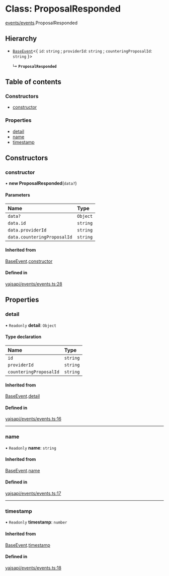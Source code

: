 # Class: ProposalResponded

[events/events](../modules/events_events.md).ProposalResponded

## Hierarchy

- [`BaseEvent`](events_events.BaseEvent.md)<{ `id`: `string` ; `providerId`: `string` ; `counteringProposalId`: `string`  }\>

  ↳ **`ProposalResponded`**

## Table of contents

### Constructors

- [constructor](events_events.ProposalResponded.md#constructor)

### Properties

- [detail](events_events.ProposalResponded.md#detail)
- [name](events_events.ProposalResponded.md#name)
- [timestamp](events_events.ProposalResponded.md#timestamp)

## Constructors

### constructor

• **new ProposalResponded**(`data?`)

#### Parameters

| Name | Type |
| :------ | :------ |
| `data?` | `Object` |
| `data.id` | `string` |
| `data.providerId` | `string` |
| `data.counteringProposalId` | `string` |

#### Inherited from

[BaseEvent](events_events.BaseEvent.md).[constructor](events_events.BaseEvent.md#constructor)

#### Defined in

[yajsapi/events/events.ts:28](https://github.com/golemfactory/yajsapi/blob/87b4066/yajsapi/events/events.ts#L28)

## Properties

### detail

• `Readonly` **detail**: `Object`

#### Type declaration

| Name | Type |
| :------ | :------ |
| `id` | `string` |
| `providerId` | `string` |
| `counteringProposalId` | `string` |

#### Inherited from

[BaseEvent](events_events.BaseEvent.md).[detail](events_events.BaseEvent.md#detail)

#### Defined in

[yajsapi/events/events.ts:16](https://github.com/golemfactory/yajsapi/blob/87b4066/yajsapi/events/events.ts#L16)

___

### name

• `Readonly` **name**: `string`

#### Inherited from

[BaseEvent](events_events.BaseEvent.md).[name](events_events.BaseEvent.md#name)

#### Defined in

[yajsapi/events/events.ts:17](https://github.com/golemfactory/yajsapi/blob/87b4066/yajsapi/events/events.ts#L17)

___

### timestamp

• `Readonly` **timestamp**: `number`

#### Inherited from

[BaseEvent](events_events.BaseEvent.md).[timestamp](events_events.BaseEvent.md#timestamp)

#### Defined in

[yajsapi/events/events.ts:18](https://github.com/golemfactory/yajsapi/blob/87b4066/yajsapi/events/events.ts#L18)
